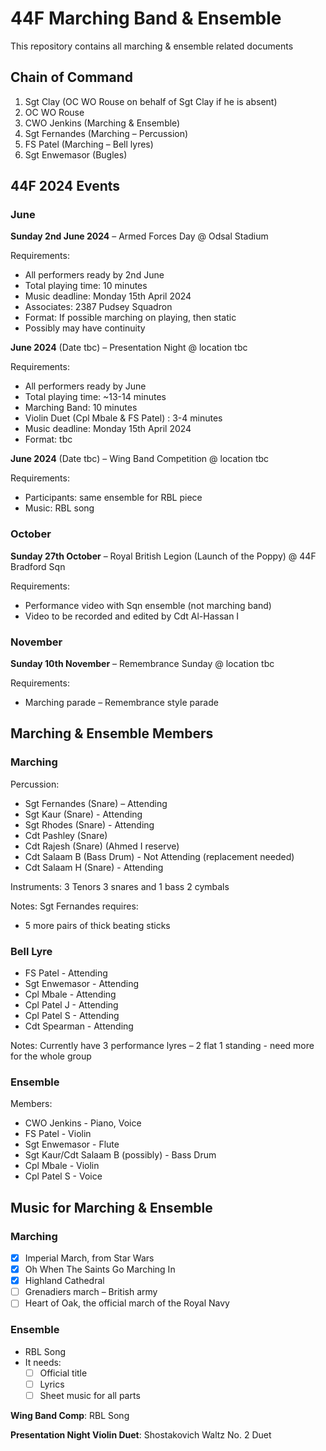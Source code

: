 # 44F Marching Band & Ensemble
This repository contains all marching &amp; ensemble related documents


## Chain of Command

1. Sgt Clay (OC WO Rouse on behalf of Sgt Clay if he is absent)
2. OC WO Rouse
3. CWO Jenkins (Marching & Ensemble)
4. Sgt Fernandes (Marching – Percussion)
5. FS Patel (Marching – Bell lyres)
6. Sgt Enwemasor (Bugles)


## 44F 2024 Events

### June

**Sunday 2nd June 2024** – Armed Forces Day @ Odsal Stadium

Requirements:
- All performers ready by 2nd June
- Total playing time: 10 minutes
- Music deadline: Monday 15th April 2024
- Associates: 2387 Pudsey Squadron
- Format: If possible marching on playing, then static
- Possibly may have continuity

**June 2024** (Date tbc) – Presentation Night @ location tbc

Requirements:
- All performers ready by June
- Total playing time: ~13-14 minutes
- Marching Band: 10 minutes
- Violin Duet (Cpl Mbale & FS Patel) : 3-4 minutes
- Music deadline: Monday 15th April 2024
- Format: tbc

**June 2024** (Date tbc) – Wing Band Competition @ location tbc

Requirements:
- Participants: same ensemble for RBL piece
- Music: RBL song

### October

**Sunday 27th October** – Royal British Legion (Launch of the Poppy) @ 44F Bradford Sqn

Requirements:
- Performance video with Sqn ensemble (not marching band)
- Video to be recorded and edited by Cdt Al-Hassan I

### November

**Sunday 10th November** – Remembrance Sunday @ location tbc

Requirements:
- Marching parade – Remembrance style parade


## Marching & Ensemble Members

### Marching

Percussion:
- Sgt Fernandes (Snare) – Attending 
- Sgt Kaur (Snare) - Attending
- Sgt Rhodes (Snare) - Attending
- Cdt Pashley (Snare)
- Cdt Rajesh (Snare) (Ahmed I reserve)
- Cdt Salaam B (Bass Drum) - Not Attending (replacement needed)
- Cdt Salaam H (Snare) - Attending

Instruments:
3 Tenors 3 snares and 1 bass 2 cymbals

Notes:
Sgt Fernandes requires:
- 5 more pairs of thick beating sticks

### Bell Lyre

- FS Patel - Attending
- Sgt Enwemasor - Attending
- Cpl Mbale - Attending
- Cpl Patel J - Attending
- Cpl Patel S - Attending
- Cdt Spearman - Attending

Notes:
Currently have 3 performance lyres – 2 flat 1 standing - need more for the whole group

### Ensemble

Members:
- CWO Jenkins - Piano, Voice
- FS Patel - Violin
- Sgt Enwemasor - Flute
- Sgt Kaur/Cdt Salaam B (possibly) - Bass Drum
- Cpl Mbale - Violin
- Cpl Patel S - Voice


## Music for Marching & Ensemble

### Marching

- [x] Imperial March, from Star Wars
- [x] Oh When The Saints Go Marching In
- [x] Highland Cathedral
- [ ] Grenadiers march – British army
- [ ] Heart of Oak, the official march of the Royal Navy

### Ensemble

- RBL Song
- It needs:
    - [ ] Official title
    - [ ] Lyrics
    - [ ] Sheet music for all parts

**Wing Band Comp**: RBL Song

**Presentation Night Violin Duet**: Shostakovich Waltz No. 2 Duet

